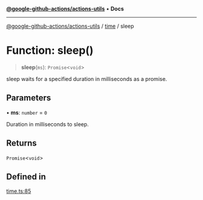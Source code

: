 [**@google-github-actions/actions-utils**](../../README.md) • **Docs**

***

[@google-github-actions/actions-utils](../../modules.md) / [time](../README.md) / sleep

# Function: sleep()

> **sleep**(`ms`): `Promise`\<`void`\>

sleep waits for a specified duration in milliseconds as a promise.

## Parameters

• **ms**: `number` = `0`

Duration in milliseconds to sleep.

## Returns

`Promise`\<`void`\>

## Defined in

[time.ts:85](https://github.com/google-github-actions/actions-utils/blob/main/src/time.ts#L85)
